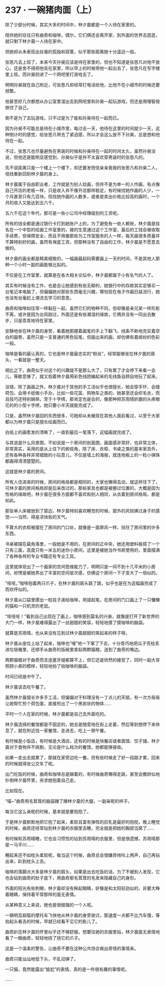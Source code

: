 # 237 · 一碗猪肉面（上）

除了少部分时候，其实大多的时间中，林夕晨都是一个人待在家里的。

陪伴她的往往只有曲奇和咖啡，偶尔，它们俩还会离开家，到外面的世界去逛逛，就只剩下林夕晨一人待在家中。

但她却从未表现出丝毫的孤独和寂寞，似乎那些距离她十分遥远一般。

张思凡去上班了，本来今天孙昊应该是待在家里的，但也不知道是张思凡对他不放心，还是舍不得把他丢在家里，所以早上的时候带他一起出去了，张思凡在写字楼里上班，而孙昊则进了一个网吧里打游戏去了。

明明孙昊就在自己附近，可张思凡却经常打电话给他，比他不在小城市的时候还要频繁。

他甚至好几次都想从办公室里溜出去到网吧里和孙昊一起玩游戏，但还是用理智按捺住了自己。

倒不是为了去玩游戏，只不过是为了能和孙昊待在一起而已。

因为孙昊不可能总是待在小城市里，每过去一天，他待在这里的时间就少一天，这种倒计时的感觉，给张思凡带去了紧迫感，所以才会这么放不下孙昊，总是想和他待在一起。

不过，张思凡也尽量避免在男装的时候和孙昊待在一起的时间太久，虽然孙昊没说，但他还是能明显感觉到，孙昊似乎是并不太喜欢穿男装时的张思凡的。

先不说距离只是一个楼上一个楼下，却还要发短信亲亲我我的张思凡和孙昊二人，视线重新回到林夕晨的身上。

林夕晨属于自由职业者，工作就是为别人绘画，但并不是为单一的人作画，有点像自己开店的老板一样，只是收入并不像开店那样稳定，有时候找她作画的人少，一个月甚至只有几百块，但找她作画的人数多，或者是卖出价格比较高的画时，一个月的收入又能达到五六千。

五六千在这个年代，那可是一些小公司中经理级别的工资呢。

所有的钱全都是通过银行卡打到她账户上的，为了避免有一些人赖账，林夕晨是挂名在一个中型的绘画工作室里的，接的生意通过这个工作室，最后的工钱会被收取手续费，但保障安全，而且不用像那些为工作室服务的人一样，每天画很多质量并不算特别好的画，虽然有保底工资，但那种没有了自由的工作，林夕晨是不愿意去做的。

林夕晨的画全都是精美细致的，一幅画最起码需要画上一天的时间，不是其他人那种一个小时一副的画能够比拟的。

不仅是在工作室里，就算是在各大相关论坛中，林夕晨都属于小有名气的人了。

其实有时候没有工作，也是会让她感到有些无聊的，她银行中的存款其实足够买一台笔记本电脑了，但偏偏她对那些东西毫无兴趣，哪怕现在电子作画日益流行，她也没有丝毫赶上潮流去学习的意思。

曲奇和咖啡如往常一样黏在一起，虽然它们的物种不同，但却像是亲兄弟一样形影不离，或许是因为台风刚过，外面还是有些潮湿的缘故，它俩并没有一同出去散步，只是乖乖地待在家里。

安静地坐在林夕晨的身旁，看着她那握着画笔的手上下翻飞，线条不断地充实着空白的画卷，虽然只是一支普通的黑色铅笔，但画出来的画，却仿佛有着缤纷的色彩一般。

咖啡是看的最认真的，它也是林夕晨最忠实的“粉丝”，经常能够坐在林夕晨的肩头，一看就是一整天。

相比之下，曲奇似乎对这个的兴趣就不是那么大了，只有累了才会停下来看一会儿，等歇息够了，就又抱着林夕晨用彩色线团编起来的毛线鱼自顾自地玩了起来。

没错，除了画画之外，林夕晨对于其他的手工活似乎也很擅长，她会穿手环、会缝荷包、会用卡纸做小手办，比如一些花篮、购物车之类的，她甚至还会织毛衣，而且技巧还特别娴熟，至于十字绣，那肯定也是会的，像那种把苏雨晴折磨的头疼眼花的的小型十字绣，她只要小半天就能完成了。

只是，虽然林夕晨回的东西很多，可她却从未展现在其他人面前看过，以至于大家都以为林夕晨只是擅长绘画而已。

白纸上的画愈发的清晰了，一直到最后一笔落下，这幅画就完成了。

与其说是什么风景图，不如说是一个房间的剖面图，画面感非常好，也非常立体，非常真实，采用的是从上往下的俯视角，除了床、衣柜、书桌之类的基本家具外，还有各种各样非常细致的小玩意儿，不仅是墙上的海报，就连地板上的一粒小弹珠都画得清清楚楚的。

这就是林夕晨的房间。

所有人住进来的时候，房间的格局都是相同的，大家也懒得去动，就这样住下了，可林夕晨的房间格局却是后来改过的，那些家具也都是被挪过位置的，大概是因为性格的缘故吧，林夕晨在很多方面都不喜欢和别人相同，从衣着到房间格局，都是如此。

那张单人床被放到了窗边，林夕晨特别喜欢睡觉的时候，窗外的风轻拂过身子的感觉——当然，得是凉快些的天气。

不算大的衣柜被摆在了房间的门口处，就像是一面屏风一样，挡住了房间里的许多东西。

书桌被摆在最角落里，一般她是不用的，在房间的正中央，她还用塑料板搭了一个只有三面，高度只有一米五的迷你小房间，这里是被她当作书房使用的，里面摆满了各种各样的专业书籍还有专业工具。

这里就体现出了一个画家的空间思维能力了，明明只是一间不到十几平米的小房间，却愣是被她弄出了丰富的空间层次感，仿佛这个房间一下子变大了一倍似的。

“吱吱。”咖啡抱着两只爪子，在林夕晨的肩头跳了跳，似乎也是在为这幅画完成了而欢呼似的。

林夕晨从口袋里摸出一粒挂子递给咖啡，用提起笔，在房间的门口画上了一只慵懒的猫和一只机灵的老鼠。

“吱吱吱！”看到自己出现在了画上，咖啡感到莫名的兴奋，就像是打开了新世界的大门一样，林夕晨难得露出了一丝甜甜的笑容，轻轻地摸了摸咖啡的脑袋。

就算是苏雨晴，也从来没有见到过林夕晨甜甜的笑起来的样子呀。

林夕晨从座位上站了起来，咖啡也“嗖”地一下窜了下去，十分乖巧地把瓜子壳给丢进垃圾桶里，还顺手从曲奇的饭碗里拿起两颗猫粮，送到了曲奇的嘴边。

两颗猫粮对于曲奇而言连塞牙缝都算不上，但它还是欣然的接受了，同时一副大哥照顾小弟的模样，轻轻地拍了拍咖啡的脑袋。

时间已经是中午了。

林夕晨该去吃午餐了。

虽然林夕晨擅长许多手工活，但偏偏对于料理没有一丁点儿的天赋，有一次方莜莜让她帮忙煎个荷包蛋，直接煎出了一个黑炭状的物体……

平时一个人在家的时候，林夕晨都是自己去外面吃的。

林夕晨选择的餐馆都是不固定的，她总是随意地在街上走着，然后等到想停下来休息了，就在附近找一家餐馆，走进去，吃上一顿午餐。

有时候是小饭店，有时候是大酒店，还有的时候是快餐店或者面馆、饺子铺，林夕晨对于食物并不挑剔，无论是什么档次的餐馆，她都能够接收。

如果一走出去就累了，那就在家旁边吃一餐，但有些时候走了好一段路才累，回来的时候就得坐公交车了呢。

出门吃饭的时候，曲奇和咖啡总是跟着的，有时候曲奇懒得走路，甚至会撒娇似地扑倒林夕晨怀里，央求她抱着自己走。

比如现在。

“喵~”曲奇用毛茸茸的脑袋蹭了蹭林夕晨的大腿，一副亲昵的样子。

每当它这么亲昵的时候，基本就是要抱抱了。

于是林夕晨默默地把它抱了起来，柔软且富有弹性的巨乳是最好的抱枕，晚上睡觉的时候，曲奇还经常钻到林夕晨的衣服里去睡，完全就是把她的胸部当窝了……

有时候和苏雨晴睡，它也会习惯性的钻到苏雨晴的衣服里，但是很遗憾，苏雨晴那是一马平川……

睡起来还不如枕头柔软呢，每当这个时候，曲奇总会很嫌弃地叫上两声，自己再钻出来，趴到枕头上去。

咖啡的落脚点大多是林夕晨的肩头，如果是出去吃饭的话，为了不被别人发现，它也会钻到曲奇的肚子底下，用曲奇那毛茸茸的毛发来隐藏自己的身形。

外面的阳光有些刺眼，林夕晨却没有眯起眼睛，好像是和太阳较劲似的，非要大睁着眼睛，保持着平常那样的面无表情。

从某种意义上来说，她也是很倔强的一个人呢。

一辆明显超载的摩托车飞快地从林夕晨的身旁驶过，那速度一点都不比汽车慢，等抬起头看去的时候，早就已经看不见它的影儿了。

曲奇趴在林夕晨的怀里似乎还不够舒服，想要往她的衣服里钻，林夕晨面无表情地看了一眼曲奇，轻轻地挠了挠它的爪子。

这是一个温柔的警告，让曲奇不要在这种公共场合做出奇怪的事情来。

曲奇只能讪讪地低下头，不乱动弹了。

一只猫，竟然能露出“尴尬”的表情，真的是一件很有趣的事情呢。

……
